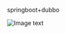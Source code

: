 springboot+dubbo

![Image text](https://raw.github.com/yourName/repositpry/master/yourprojectName/img-folder/test.jpg)
